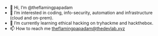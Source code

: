 - 👋 Hi, I’m @theflamingpapadam
- 👀 I’m interested in coding, info-security, automation and infrastructure (cloud and on-prem).
- 🌱 I’m currently learning ethical hacking on tryhackme and hackthebox.
- 📫 How to reach me theflamingpapadam@thedevlab.xyz

<!---
theflamingpapadam/theflamingpapadam is a ✨ special ✨ repository because its `README.md` (this file) appears on your GitHub profile.
You can click the Preview link to take a look at your changes.
--->
